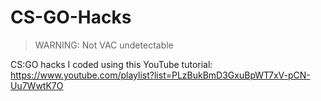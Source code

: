# CS-GO-Hacks
> WARNING: Not VAC undetectable

CS:GO hacks I coded using this YouTube tutorial: https://www.youtube.com/playlist?list=PLzBukBmD3GxuBpWT7xV-pCN-Uu7WwtK7O
